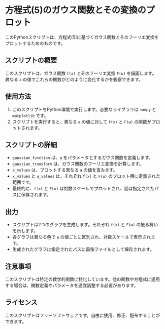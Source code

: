 # 方程式(5)のガウス関数とその変換のプロット

このPythonスクリプトは、方程式(5)に基づくガウス関数とそのフーリエ変換をプロットするためのものです。

## スクリプトの概要

このスクリプトは、ガウス関数 `f(x)` とそのフーリエ変換 `F(ω)` を描画します。異なる `a` の値でこれらの関数がどのように変化するかを観察できます。

## 使用方法

1. このスクリプトをPython環境で実行します。必要なライブラリは `numpy` と `matplotlib` です。
2. スクリプトを実行すると、異なる `a` の値に対して `f(x)` と `F(ω)` の関数がプロットされます。

## スクリプトの詳細

- `gaussian_function` は、`a` をパラメータとするガウス関数を定義します。
- `gaussian_transform` は、ガウス関数のフーリエ変換を計算します。
- `a_values` は、プロットする異なる `a` の値を含みます。
- `x_values` と `w_values` は、それぞれ `f(x)` と `F(ω)` のプロット用に定義された範囲です。
- 最終的に、`f(x)` と `F(ω)` は対数スケールでプロットされ、図は指定されたパスに保存されます。

## 出力

- スクリプトは2つのグラフを生成します。それぞれ `f(x)` と `F(ω)` の振る舞いを示します。
- 各グラフは異なる色で `a` の値ごとに区別され、対数スケールで表示されます。
- 生成されたグラフは指定されたパスに画像ファイルとして保存されます。

## 注意事項

このスクリプトは特定の数学的関数に特化しています。他の関数や方程式に適用する場合は、関数定義やパラメータを適宜調整する必要があります。

## ライセンス

このスクリプトはフリーソフトウェアです。自由に使用、修正、配布することができます。

